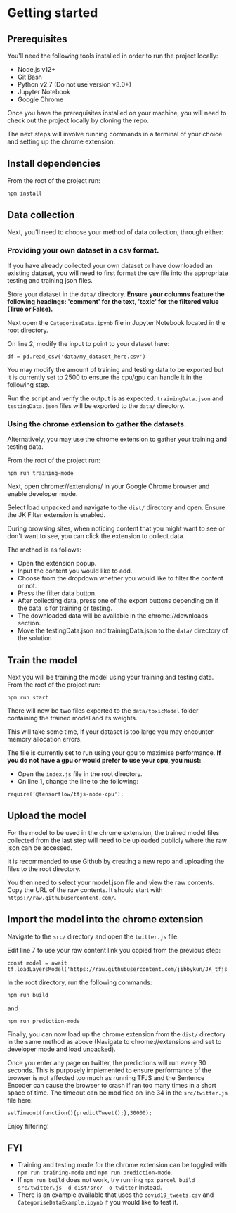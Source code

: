 # Getting started

## Prerequisites

You'll need the following tools installed in order to run the project locally:

-   Node.js v12+
-   Git Bash
-	Python v2.7 (Do not use version v3.0+)
-   Jupyter Notebook
-	Google Chrome

Once you have the prerequisites installed on your machine, you will need to check out the project locally by cloning the repo.

The next steps will involve running commands in a terminal of your choice and setting up the chrome extension:

## Install dependencies

From the root of the project run:

```shell script
npm install
```

## Data collection

Next, you'll need to choose your method of data collection, through either:

### Providing your own dataset in a csv format. 

If you have already collected your own dataset or have downloaded an existing dataset, you will need to first format the csv file into the appropriate testing and training json files.

Store your dataset in the `data/` directory. **Ensure your columns feature the following headings: 'comment' for the text, 'toxic' for the filtered value (True or False).**

Next open the `CategoriseData.ipynb` file in Jupyter Notebook located in the root directory. 

On line 2, modify the input to point to your dataset here:

```shell script
df = pd.read_csv('data/my_dataset_here.csv')
```

You may modify the amount of training and testing data to be exported but it is currently set to 2500 to ensure the cpu/gpu can handle it in the following step.

Run the script and verify the output is as expected. `trainingData.json` and `testingData.json` files will be exported to the `data/` directory.

###	Using the chrome extension to gather the datasets. 

Alternatively, you may use the chrome extension to gather your training and testing data.

From the root of the project run:

```shell script
npm run training-mode
```

Next, open chrome://extensions/ in your Google Chrome browser and enable developer mode. 

Select load unpacked and navigate to the `dist/` directory and open. Ensure the JK Filter extension is enabled.

During browsing sites, when noticing content that you might want to see or don't want to see, you can click the extension to collect data.

The method is as follows:

-	Open the extension popup.
-	Input the content you would like to add.
-	Choose from the dropdown whether you would like to filter the content or not.
-	Press the filter data button.
-	After collecting data, press one of the export buttons depending on if the data is for training or testing.
-	The downloaded data will be available in the chrome://downloads section.
-	Move the testingData.json and trainingData.json to the `data/` directory of the solution

## Train the model

Next you will be training the model using your training and testing data. From the root of the project run:

```shell script
npm run start
```
There will now be two files exported to the `data/toxicModel` folder containing the trained model and its weights.

This will take some time, if your dataset is too large you may encounter memory allocation errors. 

The file is currently set to run using your gpu to maximise performance. **If you do not have a gpu or would prefer to use your cpu, you must:**
-	Open the `index.js` file in the root directory.
-	On line 1, change the line to the following:

```shell script
require('@tensorflow/tfjs-node-cpu');
```

## Upload the model

For the model to be used in the chrome extension, the trained model files collected from the last step will need to be uploaded publicly where the raw json can be accessed.

It is recommended to use Github by creating a new repo and uploading the files to the root directory.

You then need to select your model.json file and view the raw contents. Copy the URL of the raw contents. It should start with `https://raw.githubusercontent.com/`.

## Import the model into the chrome extension

Navigate to the `src/` directory and open the `twitter.js` file.

Edit line 7 to use your raw content link you copied from the previous step:

```shell script
const model = await tf.loadLayersModel('https://raw.githubusercontent.com/jibbykun/JK_tfjs_model/main/model.json');
```

In the root directory, run the following commands:

```shell script
npm run build
```

and

```shell script
npm run prediction-mode
```

Finally, you can now load up the chrome extension from the `dist/` directory in the same method as above (Navigate to chrome://extensions and set to developer mode and load unpacked).

Once you enter any page on twitter, the predictions will run every 30 seconds. This is purposely implemented to ensure performance of the browser is not affected too much as running TFJS and the Sentence Encoder can cause the browser to crash if ran too many times in a short space of time. The timeout can be modified on line 34 in the `src/twitter.js` file here:

```shell script
setTimeout(function(){predictTweet();},30000);
```

Enjoy filtering!

## FYI

-	Training and testing mode for the chrome extension can be toggled with `npm run training-mode` and `npm run prediction-mode`.
-	If `npm run build` does not work, try running `npx parcel build src/twitter.js -d dist/src/ -o twitter` instead.
-	There is an example available that uses the `covid19_tweets.csv` and `CategoriseDataExample.ipynb` if you would like to test it.
